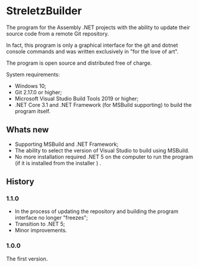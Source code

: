 # StreletzBuilder

The program for the Assembly .NET projects with the ability to update their source code from a remote Git repository.

In fact, this program is only a graphical interface for the git and dotnet console commands and was written exclusively in "for the love of art".

The program is open source and distributed free of charge.

System requirements:

 - Windows 10;
 - Git 2.17.0 or higher;
 - Microsoft Visual Studio Build Tools 2019 or higher;
 - .NET Core 3.1 and .NET Framework (for MSBuild supporting) to build the program itself.
 
 ## Whats new
 
  - Supporting MSBuild and .NET Framework;
  - The ability to select the version of Visual Studio to build using MSBuild.
  - No more installation required .NET 5 on the computer to run the program (if it is installed from the installer ) .
 
 ## History
 
 ### 1.1.0
 
  - In the process of updating the repository and building the program interface no longer "freezes";
  - Transition to .NET 5;
  - Minor improvements.
 
 ### 1.0.0
 
 The first version.